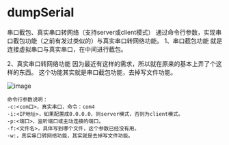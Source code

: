# dumpSerial
串口截包、真实串口转网络（支持server或client模式）
通过命令行参数，实现串口截包功能（之前有发过类似的）与真实串口转网络功能。
1、串口截包功能
就是连接虚拟串口与真实串口，在中间进行截包。

2、真实串口转网络功能
因为最近有这样的需求，所以就在原来的基本上弄了个这样的东西。
这个功能其实就是串口截包功能，去掉写文件功能。

![image](https://user-images.githubusercontent.com/49386775/124685555-129bdd80-df04-11eb-90fd-f9763eb1142d.png)

```
命令行参数说明：
-c:<com口>，真实串口，命令：com4
-i:<IP地址>，如果配置成0.0.0.0，则server模式，否则为client模式。
-p:<端口>，监听端口或主动连接的端口。
-f:<文件名>，具体写到哪个文件，这个参数已经没有用。
-w:，真实串口转网络功能，其实就是去掉写文件功能。
```
